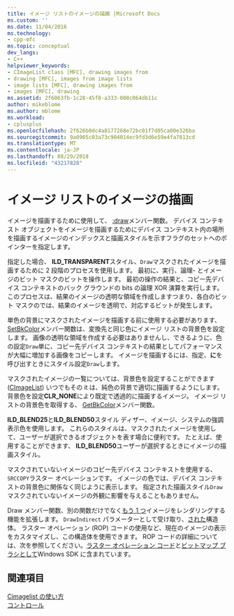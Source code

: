 ```yaml
---
title: イメージ リストのイメージの描画 |Microsoft Docs
ms.custom: ''
ms.date: 11/04/2016
ms.technology:
- cpp-mfc
ms.topic: conceptual
dev_langs:
- C++
helpviewer_keywords:
- CImageList class [MFC], drawing images from
- drawing [MFC], images from image lists
- image lists [MFC], drawing images from
- images [MFC], drawing
ms.assetid: 2f6063fb-1c28-45f8-a333-008c064db11c
author: mikeblome
ms.author: mblome
ms.workload:
- cplusplus
ms.openlocfilehash: 2f626b0dc4a8177268e72bc01f7d05ca00e326ba
ms.sourcegitcommit: 9a0905c03a73c904014ec9fd3d6e59e4fa7813cd
ms.translationtype: MT
ms.contentlocale: ja-JP
ms.lasthandoff: 08/29/2018
ms.locfileid: "43217828"
---
```

# <a name="drawing-images-from-an-image-list"></a>イメージ リストのイメージの描画
イメージを描画するために使用して、 [:draw](../mfc/reference/cimagelist-class.md#draw)メンバー関数。 デバイス コンテキスト オブジェクトをイメージを描画するためにデバイス コンテキスト内の場所を描画するイメージのインデックスと描画スタイルを示すフラグのセットへのポインターを指定します。  
  
 指定した場合、 **ILD_TRANSPARENT**スタイル、`Draw`マスクされたイメージを描画するために 2 段階のプロセスを使用します。 最初に、実行、論理- とイメージのビット マスクのビットを操作します。 最初の操作の結果と、コピー先デバイス コンテキストのバック グラウンドの bits の論理 XOR 演算を実行します。 このプロセスは、結果のイメージの透明な領域を作成しますつまり、各白のビット マスクのでは、結果のイメージを透明で、対応するビットが発生します。  
  
 単色の背景にマスクされたイメージを描画する前に使用する必要があります、 [SetBkColor](../mfc/reference/cimagelist-class.md#setbkcolor)メンバー関数は、変換先と同じ色にイメージ リストの背景色を設定します。 画像の透明な領域を作成する必要はありませんし、できるように、色の設定`Draw`単に、コピー先デバイス コンテキストの結果としてパフォーマンスが大幅に増加する画像をコピーします。 イメージを描画するには、指定、**に**を呼び出すときにスタイル設定`Draw`します。  
  
 マスクされたイメージの一覧については、背景色を設定することができます ([CImageList](../mfc/reference/cimagelist-class.md)) いつでもその it は、純色の背景で適切に描画するようにします。 背景色を設定**CLR_NONE**により既定で透過的に描画するイメージ。 イメージ リストの背景色を取得する、 [GetBkColor](../mfc/reference/cimagelist-class.md#getbkcolor)メンバー関数。  
  
 **ILD_BLEND25**と**ILD_BLEND50**スタイル ディザー、イメージ、システムの強調表示色を使用します。 これらのスタイルは、マスクされたイメージを使用して、ユーザーが選択できるオブジェクトを表す場合に便利です。 たとえば、使用することができます、 **ILD_BLEND50**ユーザーが選択するときにイメージの描画スタイル。  
  
 マスクされていないイメージのコピー先デバイス コンテキストを使用する、`SRCCOPY`ラスター オペレーションです。 イメージの色では、デバイス コンテキストの背景色に関係なく同じように表示します。 指定された描画スタイル`Draw`マスクされていないイメージの外観に影響を与えることもありません。  
  
 Draw メンバー関数、別の関数だけでなく[もう 1 つ](../mfc/reference/cimagelist-class.md#drawindirect)イメージをレンダリングする機能を拡張します。 `DrawIndirect` パラメーターとして受け取り、[された](/windows/desktop/api/commctrl/ns-commctrl-_imagelistdrawparams)構造体。 ラスター オペレーション (ROP) コードの使用など、現在のイメージの表示をカスタマイズし、この構造体を使用できます。 ROP コードの詳細については、次を参照してください。[ラスター オペレーション コード](/windows/desktop/gdi/raster-operation-codes)と[ビットマップ ブラシとして](/windows/desktop/gdi/bitmaps-as-brushes)Windows SDK に含まれています。  
  
## <a name="see-also"></a>関連項目  
 [Cimagelist の使い方](../mfc/using-cimagelist.md)   
 [コントロール](../mfc/controls-mfc.md)

